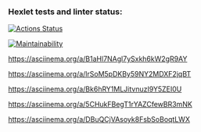 ### Hexlet tests and linter status:
[![Actions Status](https://github.com/Idealistnik/frontend-project-44/actions/workflows/hexlet-check.yml/badge.svg)](https://github.com/Idealistnik/frontend-project-44/actions)

[![Maintainability](https://api.codeclimate.com/v1/badges/c0cc10eaae8125443027/maintainability)](https://codeclimate.com/github/Idealistnik/frontend-project-44/maintainability)

https://asciinema.org/a/B1aHl7NAgl7ySxkh6kW2gR9AY

https://asciinema.org/a/lrSoM5pDKBy59NY2MDXF2jqBT

https://asciinema.org/a/Bk6hRY1MLJitvnuzI9Y5ZEI0U

https://asciinema.org/a/5CHukFBegT1rYAZCfewBR3mNK

https://asciinema.org/a/DBuQCjVAsoyk8FsbSoBoqtLWX